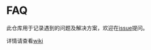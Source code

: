 # FAQ
此仓库用于记录遇到的问题及解决方案，欢迎在[issue](https://github.com/YanQinYuan/FAQ/issues)提问。

详情请查看[wiki](https://github.com/YanQinYuan/FAQ/wiki)
